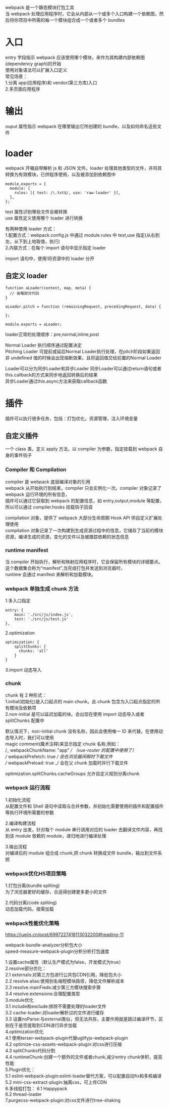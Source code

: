 webpack 是一个静态模块打包工具  
当 webpack 处理应用程序时，它会从内部从一个或多个入口构建一个依赖图，然后将你项目中所需的每一个模块组合成一个或者多个 bundles

# 入口

entry 字段指示 webpack 应该使用哪个模块，来作为其构建内部依赖图(dependency graph)的开始  
使用对象语法可以扩展入口定义  
常见场景：  
1.分离 app(应用程序)和 vendor(第三方库)入口  
2.多页面应用程序

# 输出

ouput 属性指示 webpack 在哪里输出它所创建的 bundle，以及如何命名这些文件

# loader

webpack 开箱自带解析 js 和 JSON 文件。loader 处理其他类型的文件，并将其转换为有效模块，已供程序使用，以及被添加到依赖图中   

```
module.exports = {
  module: {
    rules: [{ test: /\.txt$/, use: 'raw-loader' }],
  },
};
```

test 属性识别哪些文件会被转换  
use 属性定义使用哪个 loader 进行转换

有两种使用 loader 方式：  
1.配置方式：webpack.config.js 中通过 module.rules 中 test,use 指定(从右到左，从下到上地取值，执行)  
2.内联方式：在每个 import 语句中显示指定 loader

import 语句中，使用!将资源中的 loader 分开

## 自定义 loader

```
function aLoader(content, map, meta) {
  // 省略部分代码
}

aLoader.pitch = function (remainingRequest, precedingRequest, data) {

};

module.exports = aLoader;
```

loader正常的处理顺序：pre,normal,inline,post    

Normal Loader 执行顺序通过配置决定     
Pitching Loader 可提前或延后Normal Loader执行处理，在pitch阶段如果返回非 undefined 值的时候会出现熔断效果，且将返回值交给前置的Normal Loader      

Loader可以分为同步Loader和异步Loader
同步Loader可以通过return语句或者this.callback的方式来同步地返回转换后的结果    
异步Loader通过this.async方法来获取callback函数    

# 插件

插件可以执行很多任务，包括：打包优化，资源管理，注入环境变量

## 自定义插件

一个 class 类，定义 apply 方法，以 compiler 为参数，指定挂载到 webpack 自身的事件钩子

### Compiler 和 Compilation

compiler 是 webpack 底层编译对象的引用  
webpack 从开始执行到结束，compiler 只会实例化一次。compiler 对象记录了 webpack 运行环境的所有信息，  
插件可以通过它获取到 webpack 的配置信息，如 entry,output,module 等配置，所以可以通过 compiler.hooks 挂载钩子回调

compilation 对象，提供了 webpack 大部分生命周期 Hook API 供自定义扩展处理使用  
compilation 对象记录了一次构建到生成资源过程中的信息，它储存了当前的模块资源，编译生成的资源，变化的文件以及被跟踪依赖的状态信息

### runtime manifest

当 compiler 开始执行，解析和映射应用程序时，它会保留所有模块的详细要点。这个数据集合称为“manifest”,当完成打包并发送到浏览器时，  
runtime 会通过 manifest 来解析和加载模块。

### webpack 单独生成 chunk 方法

1.多入口指定

```
entry: {
    main: './src/js/index.js',
    test: './src/js/test.js'
},
```

2.optimization

```
optimization: {
    splitChunks: {
      chunks: 'all'
    }
}
```

3.import 动态导入

### chunk

chunk 有 2 种形式：  
1.initial(初始化)是入口起点的 main chunk。此 chunk 包含为入口起点指定的所有模块及依赖项  
2.non-initial 是可以延迟加载的块。会出现在使用 import 动态导入或者 splitChunks 配置中

默认情况下，non-initial chunk 没有名称，因此会使用唯一 ID 来代替。在使用动态导入时，我们可以使用  
magic comment(魔术注释)来显示指定 chunk 名称,例如：  
/_ webpackChunkName: "app" _/ （vue-router 的配置中使用了）  
/_ webpackPrefetch: true _/ 会在浏览器闲暇时下载文件  
/_ webpackPreload: true _/ 会在父 chunk 加载时并行下载文件    

optimization.splitChunks.cacheGroups 允许自定义规则分离chunk    

### webpack 运行流程

1.初始化流程  
从配置文件和 Shell 语句中读取与合并参数，并初始化需要使用的插件和配置插件等执行环境所需要的参数

2.编译构建流程  
从 entry 出发，针对每个 module 串行调用对应的 loader 去翻译文件内容，再找到该 module 依赖的 module，递归地进行编译处理

3.输出流程  
对编译后的 module 组合成 chunk,把 chunk 转换成文件 bundle，输出到文件系统


### webpack优化H5项目策略   
1.打包分离(bundle spliting)    
为了浏览器更好的缓存，合适得创建更多更小的文件     

2.代码分离(code spliting)    
动态加载代码，按需加载    


### webpack性能优化策略
https://juejin.cn/post/6997227418113032200#heading-11   

webpack-bundle-analyzer分析包大小    
speed-measure-webpack-plugin分析分析打包速度    


1.设置cache属性（默认生产模式为false，开发模式为true）   
2.resolve部分优化：   
    2.1 externals:对第三方包进行公共包CDN引用，降低包大小   
    2.2 resolve.alias:使用别名缩短模块路径，降低文件解析成本    
    2.3 resolve.mainFieds:减少第三方模块搜索步骤   
    3.4 resolve.extensions:合理配置类型   
3.module优化   
    3.1 include和exclude:排除不需要处理的loader文件     
    3.2 cache-loader:对loader解析过的文件进行缓存     
    3.3 设置noParse:与external类似，但无法共存。主要作用就是跳过编译环节，区别在于是否提取到CDN进行异步加载    
4.optimization优化    
    4.1 使用terser-webpack-plugin代替uglifyjs-webpack-plugin    
    4.2 optimize-css-assets-webpack-plugin:对css进行压缩   
    4.3 splitChunks代码分割   
    4.4 runtimeChunk:创建一个额外的文件或者chunk,减少entry chunk体积，提高性能   
5.Plugin优化：    
    5.1 eslint-webpack-plugin:eslint-loader替代方案，可以配置自动fix和多核编译    
    5.2 mini-css-extract-plugin:抽离css，可上传CDN  
6.多线程打包：
    6.1 Happypack    
    6.2 thread-loader   
7.purgecss-webpack-plugin:对css文件进行tree-shaking  

